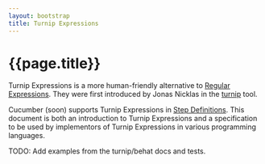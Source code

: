 ```yaml
---
layout: bootstrap
title: Turnip Expressions
---
```


# {{page.title}}

Turnip Expressions is a more human-friendly alternative to [Regular Expressions](http://en.wikipedia.org/wiki/Regular_expression).
They were first introduced by Jonas Nicklas in the [turnip](https://github.com/jnicklas/turnip) tool.

Cucumber (soon) supports Turnip Expressions in [Step Definitions](/step-definitions.html). This document is both an introduction
to Turnip Expressions and a specification to be used by implementors of Turnip Expressions in various programming languages.

TODO: Add examples from the turnip/behat docs and tests.

